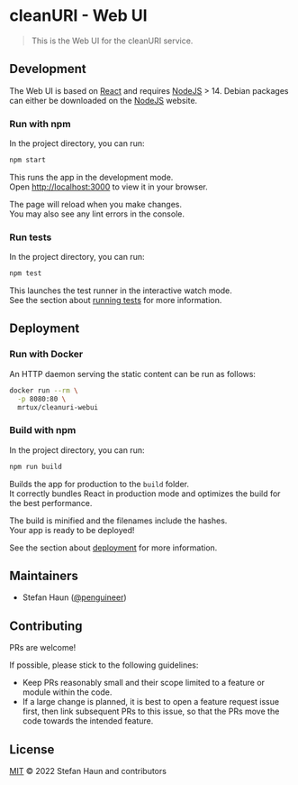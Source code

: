 # cleanURI - Web UI

> This is the Web UI for the cleanURI service.


## Development

The Web UI is based on [React](https://reactjs.org/) and requires [NodeJS](https://nodejs.org/en/) > 14.
Debian packages can either be downloaded on the [NodeJS](https://nodejs.org/en/) website.


### Run with npm

In the project directory, you can run:
```bash
npm start
```

This runs the app in the development mode.\
Open [http://localhost:3000](http://localhost:3000) to view it in your browser.

The page will reload when you make changes.\
You may also see any lint errors in the console.

### Run tests

In the project directory, you can run:
```bash
npm test
```

This launches the test runner in the interactive watch mode.\
See the section about [running tests](https://facebook.github.io/create-react-app/docs/running-tests) for more information.


## Deployment

### Run with Docker

An HTTP daemon serving the static content can be run as follows:

```bash
docker run --rm \
  -p 8080:80 \
  mrtux/cleanuri-webui
```

### Build with npm

In the project directory, you can run:
```bash
npm run build
```

Builds the app for production to the `build` folder.\
It correctly bundles React in production mode and optimizes the build for the best performance.

The build is minified and the filenames include the hashes.\
Your app is ready to be deployed!

See the section about [deployment](https://facebook.github.io/create-react-app/docs/deployment) for more information.


## Maintainers

* Stefan Haun ([@penguineer](https://github.com/penguineer))


## Contributing

PRs are welcome!

If possible, please stick to the following guidelines:

* Keep PRs reasonably small and their scope limited to a feature or module within the code.
* If a large change is planned, it is best to open a feature request issue first, then link subsequent PRs to this issue, so that the PRs move the code towards the intended feature.


## License

[MIT](LICENSE.txt) © 2022 Stefan Haun and contributors
